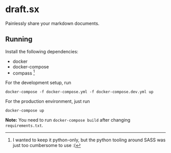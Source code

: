 # draft.sx

Painlessly share your markdown documents.



## Running

Install the following dependencies:

* docker
* docker-compose
* compass [^meh-compass]

For the development setup, run

    docker-compose -f docker-compose.yml -f docker-compose.dev.yml up

For the production environment, just run

    docker-compose up

**Note:** You need to run `docker-compose build` after changing `requirements.txt`.

[^meh-compass]: I wanted to keep it python-only, but the python tooling around SASS was just too cumbersome to use :(
